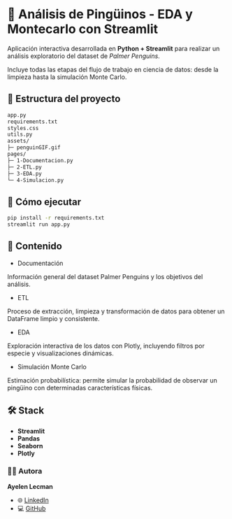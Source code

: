 # 🐧 Análisis de Pingüinos - EDA y Montecarlo con Streamlit

Aplicación interactiva desarrollada en **Python + Streamlit** para realizar un análisis exploratorio del dataset de *Palmer Penguins*.

Incluye todas las etapas del flujo de trabajo en ciencia de datos: desde la limpieza hasta la simulación Monte Carlo.

## 📂 Estructura del proyecto
```bash
app.py
requirements.txt
styles.css
utils.py
assets/
├─ penguinGIF.gif
pages/
├─ 1-Documentacion.py
├─ 2-ETL.py
├─ 3-EDA.py
└─ 4-Simulacion.py
```

## 🚀 Cómo ejecutar
```bash
pip install -r requirements.txt
streamlit run app.py
```

## 🧠 Contenido

- Documentación

Información general del dataset Palmer Penguins y los objetivos del análisis.

- ETL

Proceso de extracción, limpieza y transformación de datos para obtener un DataFrame limpio y consistente.

- EDA

Exploración interactiva de los datos con Plotly, incluyendo filtros por especie y visualizaciones dinámicas.

- Simulación Monte Carlo

Estimación probabilística: permite simular la probabilidad de observar un pingüino con determinadas características físicas.

## 🛠️ Stack

- **Streamlit**
- **Pandas**
- **Seaborn**
- **Plotly**

### 👩‍💻 Autora

**Ayelen Lecman**

- 🌐 [LinkedIn](https://www.linkedin.com/in/ayelecman)
- 💻 [GitHub](https://github.com/AyeLec)
